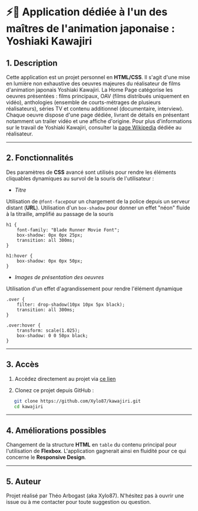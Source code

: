 
# ⚡🥷 Application dédiée à l'un des maîtres de l'animation japonaise : Yoshiaki Kawajiri

## 1. Description
Cette application est un projet personnel en **HTML/CSS**.
Il s'agit d'une mise en lumière non exhaustive des oeuvres majeures du réalisateur de films d'animation japonais Yoshiaki Kawajiri.
La Home Page catégorise les oeuvres présentées : films principaux, OAV (films distribués uniquement en vidéo), anthologies (ensemble de courts-métrages de plusieurs réalisateurs), séries TV et contenu additionnel (documentaire, interview).
Chaque oeuvre dispose d'une page dédiée, livrant de détails en présentant notamment un trailer vidéo et une affiche d'origine.
Pour plus d'informations sur le travail de Yoshiaki Kawajiri, consulter la [page Wikipedia](https://fr.wikipedia.org/wiki/Yoshiaki_Kawajiri) dédiée au réalisateur.

---

## 2. Fonctionnalités
Des paramètres de **CSS** avancé sont utilisés pour rendre les éléments cliquables dynamiques au survol de la souris de l'utilisateur :

- *Titre*
  
Utilisation de `@font-face`pour un chargement de la police depuis un serveur distant (**URL**).
Utilisation d'un `box-shadow` pour donner un effet "néon" fluide à la titraille, amplifié au passage de la souris

```
h1 {
    font-family: "Blade Runner Movie Font";
    box-shadow: 0px 0px 25px;
    transition: all 300ms;
}

h1:hover {
    box-shadow: 0px 0px 50px;
}
```

- *Images de présentation des oeuvres*
  
Utilisation d'un effet d'agrandissement pour rendre l'élément dynamique

```
.over {
    filter: drop-shadow(10px 10px 5px black);
    transition: all 300ms;
}

.over:hover {
    transform: scale(1.025);
    box-shadow: 0 0 50px black;
}
```

---

## 3. Accès
1. Accédez directement au projet via [ce lien](https://xylo87.github.io/kawajiri/)

2. Clonez ce projet depuis GitHub :
```bash
   git clone https://github.com/Xylo87/kawajiri.git
   cd kawajiri
```
---

## 4. Améliorations possibles
Changement de la structure **HTML** en `table` du contenu principal pour l'utilisation de **Flexbox**.
L'application gagnerait ainsi en fluidité pour ce qui concerne le **Responsive Design**.

---

## 5. Auteur
Projet réalisé par Théo Arbogast (aka Xylo87).
N'hésitez pas à ouvrir une issue ou à me contacter pour toute suggestion ou question.
